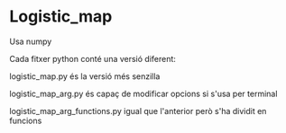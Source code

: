 # Logistic_map

Usa numpy

Cada fitxer python conté una versió diferent:

logistic_map.py és la versió més senzilla

logistic_map_arg.py és capaç de modificar opcions si s'usa per terminal

logistic_map_arg_functions.py igual que l'anterior però s'ha dividit en funcions

